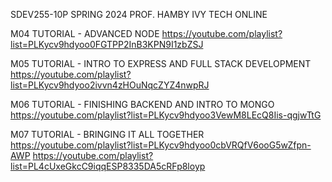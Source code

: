 SDEV255-10P
SPRING 2024
PROF. HAMBY
IVY TECH ONLINE

M04 TUTORIAL - ADVANCED NODE
  https://youtube.com/playlist?list=PLKycv9hdyoo0FGTPP2InB3KPN9I1zbZSJ

M05 TUTORIAL - INTRO TO EXPRESS AND FULL STACK DEVELOPMENT
  https://youtube.com/playlist?list=PLKycv9hdyoo2ivvn4zHOuNqcZYZ4nwpRJ

M06 TUTORIAL - FINISHING BACKEND AND INTRO TO MONGO
  https://youtube.com/playlist?list=PLKycv9hdyoo3VewM8LEcQ8Iis-qgjwTtG

M07 TUTORIAL - BRINGING IT ALL TOGETHER
  https://youtube.com/playlist?list=PLKycv9hdyoo0cbVRQfV6ooG5wZfpn-AWP
  https://youtube.com/playlist?list=PL4cUxeGkcC9iqqESP8335DA5cRFp8loyp

